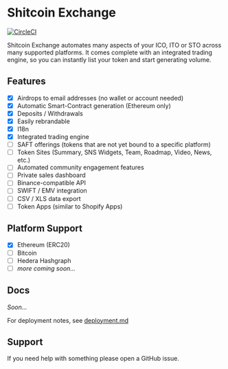 # Shitcoin Exchange

[![CircleCI](https://circleci.com/gh/djshitcoin/exchange/tree/develop.svg?style=svg&circle-token=15176affab554db9ab15e2c374994e82c7cc40a4)](https://circleci.com/gh/djshitcoin/exchange/tree/develop)

Shitcoin Exchange automates many aspects of your ICO, ITO or STO across many supported platforms. It comes complete with an integrated trading engine, so you can instantly list your token and start generating volume.

## Features

* [x] Airdrops to email addresses (no wallet or account needed)
* [x] Automatic Smart-Contract generation (Ethereum only)
* [x] Deposits / Withdrawals
* [x] Easily rebrandable
* [x] I18n
* [x] Integrated trading engine
* [ ] SAFT offerings (tokens that are not yet bound to a specific platform)
* [ ] Token Sites (Summary, SNS Widgets, Team, Roadmap, Video, News, etc.)
* [ ] Automated community engagement features
* [ ] Private sales dashboard
* [ ] Binance-compatible API
* [ ] SWIFT / EMV integration
* [ ] CSV / XLS data export
* [ ] Token Apps (similar to Shopify Apps)

## Platform Support

* [x] Ethereum (ERC20)
* [ ] Bitcoin
* [ ] Hedera Hashgraph
* [ ] _more coming soon..._

## Docs

_Soon..._

For deployment notes, see [deployment.md](https://github.com/djshitcoin/exchange/blob/develop/deployment.md)

## Support

If you need help with something please open a GitHub issue.


